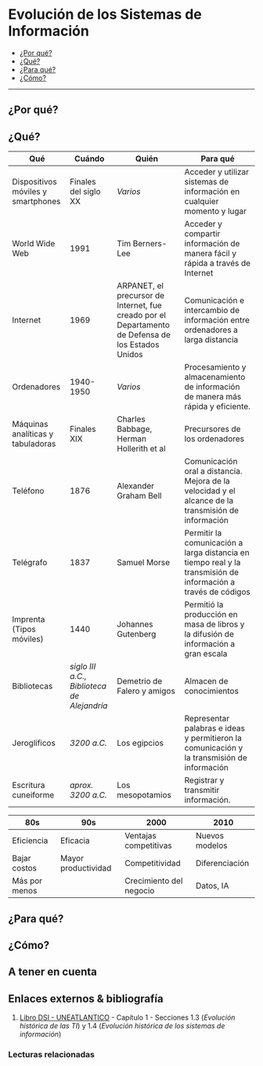 # Evolución de los Sistemas de Información

- [¿Por qué?](#por-qu%C3%A9)
- [¿Qué?](#qu%C3%A9)
- [¿Para qué?](#para-qu%C3%A9)
- [¿Cómo?](#c%C3%B3mo)

---

## ¿Por qué?



## ¿Qué?

|Qué|Cuándo|Quién|Para qué
-|-|-|-|
Dispositivos móviles y smartphones|Finales del siglo XX|*Varios*|Acceder y utilizar sistemas de información en cualquier momento y lugar
World Wide Web|1991|Tim Berners-Lee|Acceder y compartir información de manera fácil y rápida a través de Internet
Internet|1969|ARPANET, el precursor de Internet, fue creado por el Departamento de Defensa de los Estados Unidos|Comunicación e intercambio de información entre ordenadores a larga distancia
Ordenadores|1940-1950|*Varios*|Procesamiento y almacenamiento de información de manera más rápida y eficiente.
Máquinas analíticas y tabuladoras|Finales XIX|Charles Babbage, Herman Hollerith et al|Precursores de los ordenadores
Teléfono|1876|Alexander Graham Bell|Comunicación oral a distancia. Mejora de la velocidad y el alcance de la transmisión de información
Telégrafo|1837|Samuel Morse|Permitir la comunicación a larga distancia en tiempo real y la transmisión de información a través de códigos
Imprenta (Tipos móviles)|1440|Johannes Gutenberg|Permitió la producción en masa de libros y la difusión de información a gran escala
Bibliotecas|*siglo III a.C., Biblioteca de Alejandría*|Demetrio de Falero y amigos|Almacen de conocimientos
Jeroglíficos|*3200 a.C.*|Los egipcios|Representar palabras e ideas y permitieron la comunicación y la transmisión de información
Escritura cuneiforme|*aprox. 3200 a.C.*|Los mesopotamios|Registrar y transmitir información.

|80s|90s|2000|2010|
-|-|-|-
Eficiencia|Eficacia|Ventajas competitivas|Nuevos modelos
Bajar costos|Mayor productividad|Competitividad|Diferenciación
Más por menos||Crecimiento del negocio|Datos, IA

## ¿Para qué?

## ¿Cómo?



## A tener en cuenta


## Enlaces externos & bibliografía

1. [Libro DSI - UNEATLANTICO](https://campus.uneatlantico.es/pluginfile.php/68989/mod_folder/content/0/Libro%20DSI%20-%20UNEATLANTICO.pdf?forcedownload=1) - Capítulo 1 - Secciones 1.3 (*Evolución histórica de las TI*) y 1.4 (*Evolución histórica de los sistemas de información*)

### Lecturas relacionadas
